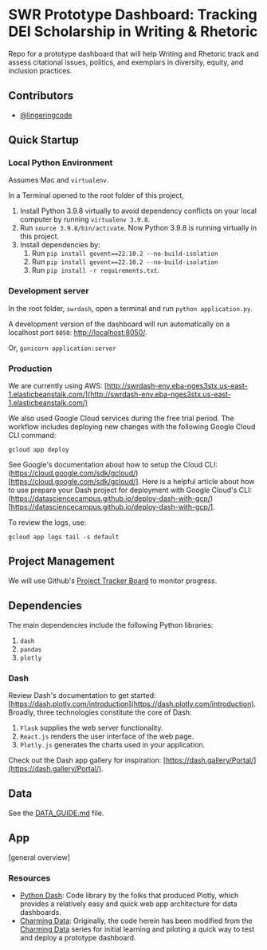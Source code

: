 # SWR Prototype Dashboard: Tracking DEI Scholarship in Writing &amp; Rhetoric

Repo for a prototype dashboard that will help Writing and Rhetoric track and assess citational issues, politics, and exemplars in diversity, equity, and inclusion practices.

## Contributors

- [@lingeringcode](https://github.com/lingeringcode/)

## Quick Startup

### Local Python Environment

Assumes Mac and `virtualenv`.

In a Terminal opened to the root folder of this project,

1. Install Python 3.9.8 virtually to avoid dependency conflicts on your local computer by running `virtualenv 3.9.8`.
2. Run `source 3.9.8/bin/activate`. Now Python 3.9.8 is running virtually in this project.
3. Install dependencies by:
    1. Run `pip install gevent==22.10.2 --no-build-isolation`
    2. Run `pip install gevent==22.10.2 --no-build-isolation`
    3. Run `pip install -r requirements.txt`.

### Development server

In the root folder, `swrdash`, open a terminal and run `python application.py`.

A development version of the dashboard will run automatically on a localhost port `8050`: [http://localhost:8050/](http://localhost:8050/).

Or, `gunicorn application:server`

### Production

We are currently using AWS: [http://swrdash-env.eba-nges3stx.us-east-1.elasticbeanstalk.com/](http://swrdash-env.eba-nges3stx.us-east-1.elasticbeanstalk.com/)

We also used Google Cloud services during the free trial period. The workflow includes deploying new changes with the following Google Cloud CLI command:

```
gcloud app deploy 
```

See Google's documentation about how to setup the Cloud CLI: (https://cloud.google.com/sdk/gcloud/)[https://cloud.google.com/sdk/gcloud/]. Here is a helpful article about how to use prepare your Dash project for deployment with Google Cloud's CLI: (https://datasciencecampus.github.io/deploy-dash-with-gcp/)[https://datasciencecampus.github.io/deploy-dash-with-gcp/].

To review the logs, use:

```
gcloud app logs tail -s default
```

## Project Management

We will use Github's [Project Tracker Board](https://github.com/orgs/SWR-Citation-Project/projects/1/views/1) to monitor progress.

## Dependencies

The main dependencies include the following Python libraries:

1. `dash`
2. `pandas`
3. `plotly`

### Dash

Review Dash's documentation to get started: [https://dash.plotly.com/introduction](https://dash.plotly.com/introduction). Broadly, three technologies constitute the core of Dash:

1. `Flask` supplies the web server functionality.
2. `React.js` renders the user interface of the web page.
3. `Plotly.js` generates the charts used in your application.

Check out the Dash app gallery for inspiration: [https://dash.gallery/Portal/](https://dash.gallery/Portal/).

## Data

See the [DATA_GUIDE.md](DATA_GUIDE.md) file.

## App

[general overview]

### Resources

- [Python Dash](https://dash.plotly.com/introduction): Code library by the folks that produced Plotly, which provides a relatively easy and quick web app architecture for data dashboards.
- [Charming Data](https://www.youtube.com/c/CharmingData/search?query=python%20dash): Originally, the code herein has been modified from the [Charming Data](https://www.youtube.com/c/CharmingData/search?query=python%20dash) series for initial learning and piloting a quick way to test and deploy a prototype dashboard.